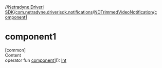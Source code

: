 //[Netradyne Driveri SDK](../../index.md)/[com.netradyne.driverisdk.notifications](../index.md)/[NDTrimmedVideoNotification](index.md)/[component1](component1.md)



# component1  
[common]  
Content  
operator fun [component1](component1.md)(): [Int](https://kotlinlang.org/api/latest/jvm/stdlib/kotlin/-int/index.html)  



